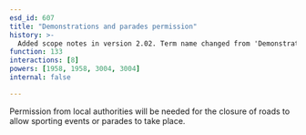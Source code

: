```yaml
---
esd_id: 607
title: "Demonstrations and parades permission"
history: >-
  Added scope notes in version 2.02. Term name changed from 'Demonstrations and parades' to 'Demonstrations and parades - granting of permission' in version 3.00. name changed to 'Demonstrations and parades permission' in version 4.00.
function: 133
interactions: [8]
powers: [1958, 1958, 3004, 3004]
internal: false

---
```


Permission from local authorities will be needed for the closure of roads to allow sporting events or parades to take place.

